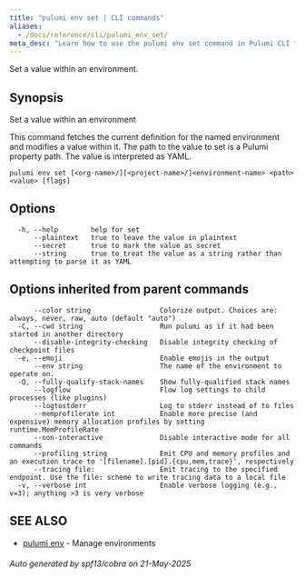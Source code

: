 ```yaml
---
title: "pulumi env set | CLI commands"
aliases:
  - /docs/reference/cli/pulumi_env_set/
meta_desc: "Learn how to use the pulumi env set command in Pulumi CLI for infrastructure as code management."
---
```




Set a value within an environment.

## Synopsis

Set a value within an environment

This command fetches the current definition for the named environment and modifies a
value within it. The path to the value to set is a Pulumi property path. The value
is interpreted as YAML.


```
pulumi env set [<org-name>/][<project-name>/]<environment-name> <path> <value> [flags]
```

## Options

```
  -h, --help        help for set
      --plaintext   true to leave the value in plaintext
      --secret      true to mark the value as secret
      --string      true to treat the value as a string rather than attempting to parse it as YAML
```

## Options inherited from parent commands

```
      --color string                 Colorize output. Choices are: always, never, raw, auto (default "auto")
  -C, --cwd string                   Run pulumi as if it had been started in another directory
      --disable-integrity-checking   Disable integrity checking of checkpoint files
  -e, --emoji                        Enable emojis in the output
      --env string                   The name of the environment to operate on.
  -Q, --fully-qualify-stack-names    Show fully-qualified stack names
      --logflow                      Flow log settings to child processes (like plugins)
      --logtostderr                  Log to stderr instead of to files
      --memprofilerate int           Enable more precise (and expensive) memory allocation profiles by setting runtime.MemProfileRate
      --non-interactive              Disable interactive mode for all commands
      --profiling string             Emit CPU and memory profiles and an execution trace to '[filename].[pid].{cpu,mem,trace}', respectively
      --tracing file:                Emit tracing to the specified endpoint. Use the file: scheme to write tracing data to a local file
  -v, --verbose int                  Enable verbose logging (e.g., v=3); anything >3 is very verbose
```

## SEE ALSO

* [pulumi env](/docs/iac/cli/commands/pulumi_env/)	 - Manage environments

###### Auto generated by spf13/cobra on 21-May-2025
